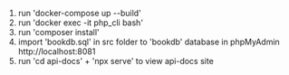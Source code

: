 1. run 'docker-compose up --build'
2. run 'docker exec -it php_cli bash'
3. run 'composer install'
4. import 'bookdb.sql' in src folder to 'bookdb' database in phpMyAdmin http://localhost:8081
5. run 'cd api-docs' + 'npx serve' to view api-docs site   
